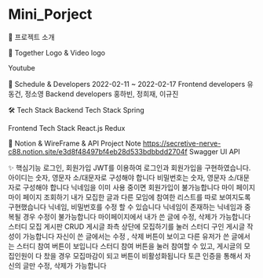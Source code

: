 # Mini_Porject


🎡 프로젝트 소개




🎥 Together Logo & Video
logo

Youtube





📅 Schedule & Developers
2022-02-11 ~ 2022-02-17
Frontend developers
유동건, 정소영
Backend developers
홍하빈, 정희재, 이규진

🛠 Tech Stack
Backend Tech Stack
Spring


Frontend Tech Stack
React.js
Redux



📖 Notion & WireFrame & API
Project Note
https://secretive-nerve-c88.notion.site/e3d8f48497bf4eb28d533bdbbdd2704f
Swagger UI API




✨ 핵심기능
로그인, 회원가입
JWT를 이용하여 로그인과 회원가입을 구현하였습니다.
아이디는 숫자, 영문자 소/대문자로 구성해야 합니다
비밀번호는 숫자, 영문자 소/대문자로 구성해야 합니다
닉네임을 이미 사용 중이면 회원가입이 불가능합니다
마이 페이지
마이 페이지 조회하기
내가 모집한 글과 다른 모임에 참여한 리스트를 따로 보여지도록 구현했습니다
닉네임, 비밀번호를 수정 할 수 있습니다
닉네임이 존재하는 닉네임과 중복될 경우 수정이 불가능합니다
마이페이지에서 내가 쓴 글에 수정, 삭제가 가능합니다
스터디 모집 게시판 CRUD
게시글 좌측 상단에 모집하기를 눌러 스터디 구인 게시글 작성이 가능합니다
자신이 쓴 글에서는 수정 , 삭제 버튼이 보이고 다른 유저가 쓴 글에서는 스터디 참여 버튼이 보입니다
스터디 참여 버튼을 눌러 참여할 수 있고, 게시글의 모집인원이 다 찼을 경우 모집마감이 되고 버튼이 비활성화됩니다
토큰 인증을 통해서 자신의 글만 수정, 삭제가 가능합니다
